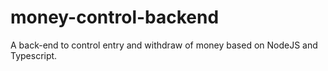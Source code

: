 # money-control-backend

A back-end to control entry and withdraw of money based on NodeJS and Typescript. 
